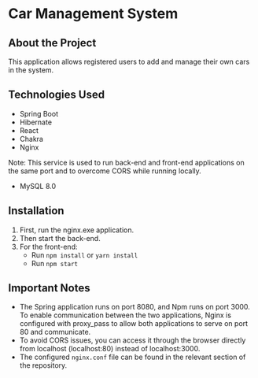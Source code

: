 # Car Management System

## About the Project
This application allows registered users to add and manage their own cars in the system.

## Technologies Used
- Spring Boot
- Hibernate
- React
- Chakra
- Nginx

Note: This service is used to run back-end and front-end applications on the same port and to overcome CORS while running locally.

- MySQL 8.0

## Installation
1. First, run the nginx.exe application.
2. Then start the back-end.
3. For the front-end:
   - Run `npm install` or `yarn install`
   - Run `npm start`

## Important Notes
- The Spring application runs on port 8080, and Npm runs on port 3000. To enable communication between the two applications, Nginx is configured with proxy_pass to allow both applications to serve on port 80 and communicate.
- To avoid CORS issues, you can access it through the browser directly from localhost (localhost:80) instead of localhost:3000.
- The configured `nginx.conf` file can be found in the relevant section of the repository.
